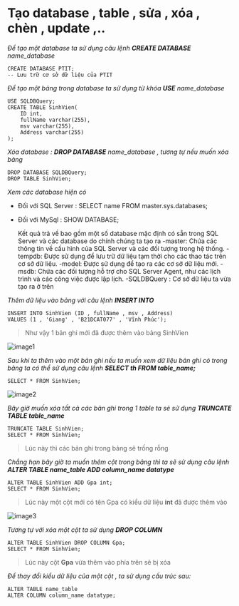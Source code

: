 # Tạo database , table , sửa , xóa , chèn , update ,..

_Để tạo một database ta sử dụng câu lệnh **CREATE DATABASE** name_database_

```
CREATE DATABASE PTIT;
-- Lưu trữ cơ sở dữ liệu của PTIT
```

_Để tạo một bảng trong database ta sử dụng từ khóa **USE** name_database_

```
USE SQLDBQuery;
CREATE TABLE SinhVien(
	ID int,
	fullName varchar(255),
	msv varchar(255),
	Address varchar(255)
);
```

_Xóa database : **DROP DATABASE** name_database , tương tự nếu muốn xóa bảng_

```
DROP DATABASE SQLDBQuery;
DROP TABLE SinhVien;
```

_Xem các database hiện có_

- Đối với SQL Server : SELECT name FROM master.sys.databases;
- Đối với MySql : SHOW DATABASE;

  Kết quả trả về bao gồm một số database mặc định có sẵn trong SQL Server và các database do chính chúng ta tạo ra
  -master: Chứa các thông tin về cấu hình của SQL Server và các đối tượng trong hệ thống.
  -tempdb: Được sử dụng để lưu trữ dữ liệu tạm thời cho các thao tác trên cơ sở dữ liệu.
  -model: Được sử dụng để tạo ra các cơ sở dữ liệu mới.
  -msdb: Chứa các đối tượng hỗ trợ cho SQL Server Agent, như các lịch trình và các công việc được lập lịch.
  -SQLDBQuery : Cơ sở dữ liệu ta vừa tạo ra ở trên

_Thêm dữ liệu vào bảng với câu lệnh **INSERT INTO**_

```
INSERT INTO SinhVien (ID , fullName , msv , Address)
VALUES (1 , 'Giang' , 'B21DCAT077' , 'Vĩnh Phúc');
```

> Như vậy 1 bản ghi mới đã được thêm vào bảng SinhVien

![image1](https://live.staticflickr.com/65535/52854298065_4dc1af1826_w.jpg)

_Sau khi ta thêm vào một bản ghi nếu ta muốn xem dữ liệu bản ghi có trong bảng ta có thể sử dụng câu lệnh **SELECT th FROM table_name;**_

```
SELECT * FROM SinhVien;
```

![image2](https://live.staticflickr.com/65535/52853904181_1640bc496a.jpg)

_Bây giờ muốn xóa tất cả các bản ghi trong 1 table ta sẻ sử dụng **TRUNCATE TABLE table_name**_

```
TRUNCATE TABLE SinhVien;
SELECT * FROM SinhVien;
```

> Lúc này thì các bản ghi trong bảng sẽ trống rỗng

_Chẳng hạn bây giờ ta muốn thêm cột trong bảng thì ta sẽ sử dụng câu lệnh **ALTER TABLE name_table ADD column_name datatype**_

```
ALTER TABLE SinhVien ADD Gpa int;
SELECT * FROM SinhVien;
```

> Lúc này một cột mới có tên Gpa có kiểu dữ liệu **int** đã được thêm vào

![image3](https://live.staticflickr.com/65535/52854329650_89f4b99c1d_c.jpg)

_Tương tự với xóa một cột ta sử dụng **DROP COLUMN**_

```
ALTER TABLE SinhVien DROP COLUMN Gpa;
SELECT * FROM SinhVien;
```

> Lúc này cột **Gpa** vừa thêm vào phía trên sẽ bị xóa

_Để thay đổi kiểu dữ liệu của một cột , ta sử dụng cấu trúc sau:_

```
ALTER TABLE name_table
ALTER COLUMN column_name datatype;
```

